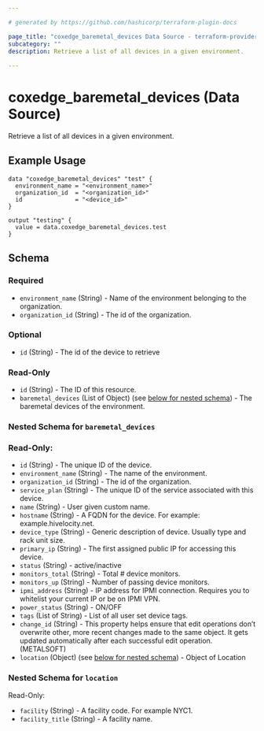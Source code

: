 ```yaml
---

# generated by https://github.com/hashicorp/terraform-plugin-docs

page_title: "coxedge_baremetal_devices Data Source - terraform-provider-coxedge"
subcategory: ""
description: Retrieve a list of all devices in a given environment.
  
---
```


# coxedge_baremetal_devices (Data Source)

Retrieve a list of all devices in a given environment.

Example Usage
---

```
data "coxedge_baremetal_devices" "test" {
  environment_name = "<environment_name>"
  organization_id  = "<organization_id>"
  id               = "<device_id>"
}

output "testing" {
  value = data.coxedge_baremetal_devices.test
}
```

<!-- schema generated by tfplugindocs -->

## Schema

### Required

- `environment_name` (String) - Name of the environment belonging to the organization.
- `organization_id` (String) - The id of the organization.

### Optional

- `id` (String) - The id of the device to retrieve

### Read-Only

- `id` (String) - The ID of this resource.
- `baremetal_devices` (List of Object) (see [below for nested schema](#nestedatt--baremetal_devices)) - The baremetal
  devices of the environment.

<a id="nestedatt--baremetal_devices"></a>

### Nested Schema for `baremetal_devices`

### Read-Only:

- `id` (String) - The unique ID of the device.
- `environment_name` (String) - The name of the environment.
- `organization_id` (String) - The id of the organization.
- `service_plan` (String) - The unique ID of the service associated with this device.
- `name` (String) - User given custom name.
- `hostname` (String) - A FQDN for the device. For example: example.hivelocity.net.
- `device_type` (String) - Generic description of device. Usually type and rack unit size.
- `primary_ip` (String) - The first assigned public IP for accessing this device.
- `status` (String) - active/inactive
- `monitors_total` (String) - Total # device monitors.
- `monitors_up` (String) - Number of passing device monitors.
- `ipmi_address` (String) - IP address for IPMI connection. Requires you to whitelist your current IP or be on IPMI VPN.
- `power_status` (String) - ON/OFF
- `tags` (List of String) - List of all user set device tags.
- `change_id` (String) - This property helps ensure that edit operations don’t overwrite other, more recent changes made
  to the same object. It gets updated automatically after each successful edit operation.(METALSOFT)
- `location` (Object) (see [below for nested schema](#nestedobjatt--location)) - Object of Location

<a id="nestedobjatt--baremetal_devices--location"></a>

### Nested Schema for `location`

Read-Only:

- `facility` (String) - A facility code. For example NYC1.
- `facility_title` (String) - A facility name.
